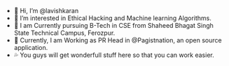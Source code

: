 - 👋 Hi, I’m @lavishkaran
- 👀 I’m interested in Ethical Hacking and Machine learning Algorithms.
- 💢 I am Currently pursuing B-Tech in CSE from Shaheed Bhagat Singh State Technical Campus, Ferozpur.
- 💫 Currently, I am Working as PR Head in @Pagistnation, an open source application.
- 💦 You guys will get wonderfull stuff here so that you can work easier.

<!---
lavishkaran/lavishkaran is a ✨ special ✨ repository because its `README.md` (this file) appears on your GitHub profile.
You can click the Preview link to take a look at your changes.
--->
